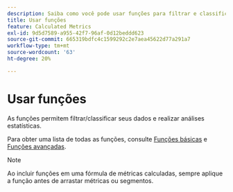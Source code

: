 ```yaml
---
description: Saiba como você pode usar funções para filtrar e classificar seus dados e fazer análises estatísticas.
title: Usar funções
feature: Calculated Metrics
exl-id: 9d5d7589-a955-42f7-96af-0d12beddd623
source-git-commit: 665319bdfc4c1599292c2e7aea45622d77a291a7
workflow-type: tm+mt
source-wordcount: '63'
ht-degree: 20%

---
```


# Usar funções

As funções permitem filtrar/classificar seus dados e realizar análises estatísticas.

Para obter uma lista de todas as funções, consulte [Funções básicas](/help/components/calculated-metrics/cm-reference/cm-functions.md) e [Funções avançadas](/help/components/calculated-metrics/cm-reference/cm-adv-functions.md).

>[!NOTE]
>
>Ao incluir funções em uma fórmula de métricas calculadas, sempre aplique a função antes de arrastar métricas ou segmentos.

<!-- OUTDATED VIDEO 
Watch this [video](https://youtu.be/SSyWvomnewI) to understand the use of functions.
-->